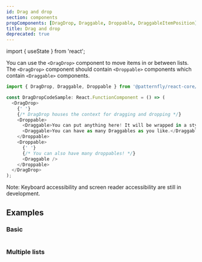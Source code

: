 ```yaml
---
id: Drag and drop
section: components
propComponents: [DragDrop, Draggable, Droppable, DraggableItemPosition]
title: Drag and drop
deprecated: true
---
```

import { useState } from 'react';

You can use the `<DragDrop>` component to move items in or between lists. The `<DragDrop>` component should contain `<Droppable>` components which contain `<Draggable>` components.

```ts noLive
import { DragDrop, Draggable, Droppable } from '@patternfly/react-core/deprecated';

const DragDropCodeSample: React.FunctionComponent = () => (
  <DragDrop>
    {' '}
    {/* DragDrop houses the context for dragging and dropping */}
    <Droppable>
      <Draggable>You can put anything here! It will be wrapped in a styled div.</Draggable>
      <Draggable>You can have as many Draggables as you like.</Draggable>
    </Droppable>
    <Droppable>
      {' '}
      {/* You can also have many droppables! */}
      <Draggable />
    </Droppable>
  </DragDrop>
);
```

Note: Keyboard accessibility and screen reader accessibility are still in development.

## Examples

### Basic

```ts file="./DragDropBasic.tsx"

```

### Multiple lists

```ts file="./DragDropMultipleLists.tsx"

```
